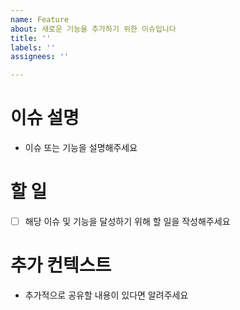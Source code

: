 ```yaml
---
name: Feature
about: 새로운 기능을 추가하기 위한 이슈입니다
title: ''
labels: ''
assignees: ''

---
```


# 이슈 설명
- 이슈 또는 기능을 설명해주세요

# 할 일
- [ ] 해당 이슈 및 기능을 달성하기 위해 할 일을 작성해주세요

# 추가 컨텍스트
- 추가적으로 공유할 내용이 있다면 알려주세요
